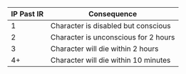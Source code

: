 | **IP** Past **IR**                   | Consequence                          |
|--------------------------------------|--------------------------------------|
| 1                                    | Character is disabled but conscious  |
| 2                                    | Character is unconscious for 2 hours |
| 3                                    | Character will die within 2 hours    |
| 4+                                   | Character will die within 10 minutes |

